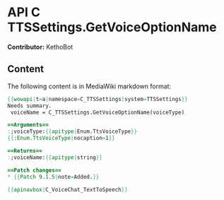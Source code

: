 # API C TTSSettings.GetVoiceOptionName

**Contributor:** KethoBot

## Content

The following content is in MediaWiki markdown format:

```mediawiki
{{wowapi|t=a|namespace=C_TTSSettings|system=TTSSettings}}
Needs summary.
 voiceName = C_TTSSettings.GetVoiceOptionName(voiceType)

==Arguments==
:;voiceType:{{apitype|Enum.TtsVoiceType}}
{{:Enum.TtsVoiceType|nocaption=1}}

==Returns==
:;voiceName:{{apitype|string}}

==Patch changes==
* {{Patch 9.1.5|note=Added.}}

{{apinavbox|C_VoiceChat_TextToSpeech}}
```